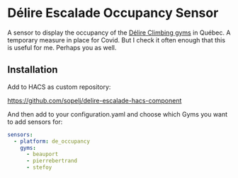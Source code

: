 # Délire Escalade Occupancy Sensor

A sensor to display the occupancy of the [Délire Climbing gyms](https://www.delirescalade.com/) in Québec.
A temporary measure in place for Covid. But I check it often enough that this is useful for me. Perhaps you as well.

## Installation

Add to HACS as custom repository:

<https://github.com/sopelj/delire-escalade-hacs-component>

And then add to your configuration.yaml and choose which Gyms you want to add sensors for:

```yaml
sensors:
  - platform: de_occupancy
    gyms:
      - beauport
      - pierrebertrand
      - stefoy
```
